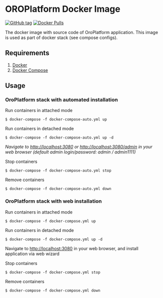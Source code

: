 # OROPlatform Docker Image
[![GitHub tag](https://img.shields.io/github/tag/djocker/oroplatform.svg?maxAge=2592000)](https://hub.docker.com/r/djocker/oroplatform/tags/) [![Docker Pulls](https://img.shields.io/docker/pulls/djocker/oroplatform.svg?maxAge=2592000)](https://hub.docker.com/r/djocker/oroplatform/)  

The docker image with source code of OroPlatform application.
This image is used as part of docker stack (see compose configs).

## Requirements

1. [Docker](https://www.docker.com/)
2. [Docker Compose](http://docs.docker.com/compose)

## Usage

### OroPlatform stack with automated installation

Run containers in attached mode

```
$ docker-compose -f docker-compose-auto.yml up
```

Run containers in detached mode

```
$ docker-compose -f docker-compose-auto.yml up -d
```

_Navigate to [http://localhost:3080](http://localhost:3080) or [http://localhost:3080/admin](http://localhost/admin:3080) in your web browser (default admin login/password: admin / admin1111)_

Stop containers

```
$ docker-compose -f docker-compose-auto.yml stop
```

Remove containers

```
$ docker-compose -f docker-compose-auto.yml down
```

### OroPlatform stack with web installation

Run containers in attached mode

```
$ docker-compose -f docker-compose.yml up
```

Run containers in detached mode

```
$ docker-compose -f docker-compose.yml up -d
```

Navigate to [http://localhost:3080](http://localhost:3080) in your web browser, and install application via web wizard

Stop containers

```
$ docker-compose -f docker-compose.yml stop
```

Remove containers

```
$ docker-compose -f docker-compose.yml down
```
